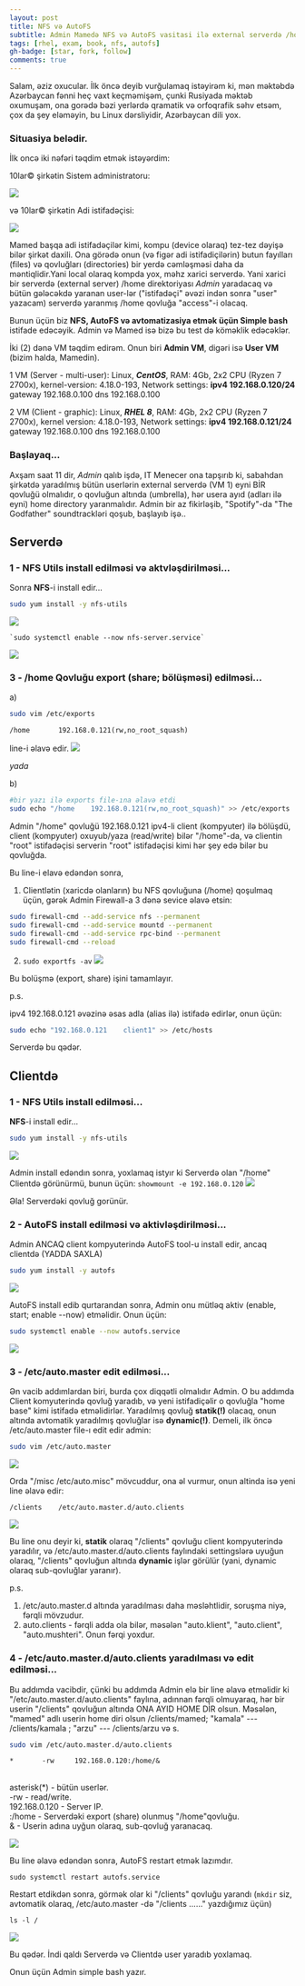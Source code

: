 ```yaml
---
layout: post
title: NFS və AutoFS
subtitle: Admin Mamedə NFS və AutoFS vasitasi ilə external serverdə /home directory yaradacaq...
tags: [rhel, exam, book, nfs, autofs]
gh-badge: [star, fork, follow]
comments: true
---
```

Salam, əziz oxucular. İlk öncə deyib vurğulamaq istəyirəm ki, mən məktəbdə Azərbaycan fənni heç vaxt keçməmişəm, çunki Rusiyada məktəb oxumuşam, ona gorədə bəzi yerlərdə qramatik və orfoqrafik səhv etsəm, çox da şey eləməyin, bu Linux dərsliyidir, Azərbaycan dili yox. 

### Situasiya belədir.

İlk oncə iki nəfəri təqdim etmək istəyərdim:

10lar© şirkətin Sistem administratoru:

![](/assets/img/baner_002.png)

və 10lar© şirkətin Adi istifadəçisi:

![](/assets/img/baner_001.png)

Mamed başqa adi istifadəçilər kimi, kompu (device olaraq) tez-tez dəyişə bilər şirkət daxili. Ona görədə onun (və figər adi istifadiçilərin) butun fayılları (files) və qovluğları (directories) bir yerdə cəmləşməsi daha da məntiqlidir.Yani local olaraq kompda yox, məhz xarici serverdə. Yani xarici bir serverdə (external server) /home direktoriyası *Admin* yaradacaq və bütün gələcəkdə yaranan user-lər ("istifadəçi" əvəzi indən sonra "user" yazacam) serverdə yaranmış /home qovluğa "access"-i olacaq.

Bunun üçün biz **NFS, AutoFS və avtomatizasiya etmək üçün Simple bash** istifade edəcəyik. Admin və Mamed isə bizə bu test də köməklik edəcəklər.

İki (2) dənə VM təqdim edirəm. Onun biri **Admin VM**, digəri isə **User VM** (bizim halda, Mamedin). 

1 VM (Server - multi-user): Linux, ***CentOS***, RAM: 4Gb, 2x2 CPU (Ryzen 7 2700x), kernel-version: 4.18.0-193, 
Network settings: 
**ipv4 192.168.0.120/24** 
gateway 192.168.0.100
dns 192.168.0.100

2 VM (Client - graphic): Linux, ***RHEL 8***, RAM: 4Gb, 2x2 CPU (Ryzen 7 2700x), kernel version: 4.18.0-193,
Network settings: 
**ipv4 192.168.0.121/24**
gateway 192.168.0.100
dns 192.168.0.100


### Başlayaq...

Axşam saat 11 dir, *Admin* qalıb işdə, IT Menecer ona tapşırıb ki, sabahdan şirkətdə yaradılmış bütün userlərin external serverdə (VM 1) eyni BİR qovluğü olmalıdır, o qovluğun altında (umbrella), hər usera ayıd (adları ilə eyni) home directory yaranmalıdır. Admin bir az fikirləşib, "Spotify"-da "The Godfather" soundtrackləri qoşub, başlayıb işə..

## Serverdə


### 1 - NFS Utils install edilməsi və aktvləşdirilməsi...

Sonra **NFS**-i install edir...

``` bash
sudo yum install -y nfs-utils
```
![](/assets/img/screenshots/Screen_0001.png)

	`sudo systemctl enable --now nfs-server.service`

![](/assets/img/screenshots/Screen_0010.png)

### 3 - /home Qovluğu export (share; bölüşməsi) edilməsi...

a)
``` bash
sudo vim /etc/exports
```
	/home		192.168.0.121(rw,no_root_squash)

line-i əlavə edir.
![](/assets/img/screenshots/Screen_0007.png)

*yada*

b)
``` bash
#bir yazı ilə exports file-ına əlavə etdi
sudo echo "/home	192.168.0.121(rw,no_root_squash)" >> /etc/exports
```
Admin "/home" qovluğü 192.168.0.121 ipv4-li client (kompyuter) ilə bölüşdü, client (kompyuter) oxuyub/yaza (read/write) bilər "/home"-da, və clientin "root" istifadəçisi serverin "root" istifadəçisi kimi hər şey edə bilər bu qovluğda.

Bu line-i elavə edəndən sonra,

1. Clientlətin (xaricdə olanların) bu NFS qovluğuna (/home) qoşulmaq üçün, gərək Admin Firewall-a 3 dənə sevice əlavə etsin:

``` bash
sudo firewall-cmd --add-service nfs --permanent
sudo firewall-cmd --add-service mountd --permanent
sudo firewall-cmd --add-service rpc-bind --permanent
sudo firewall-cmd --reload
```


2. `sudo exportfs -av`
![](/assets/img/screenshots/Screen_0008.png)

Bu bolüşmə (export, share) işini tamamlayır.

p.s. 

ipv4 192.168.0.121 əvəzinə əsas adla (alias ilə) istifadə edirlər, onun üçün:
``` bash
sudo echo "192.168.0.121 	client1" >> /etc/hosts
```

Serverdə bu qədər.

## Clientdə

### 1 - NFS Utils install edilməsi...

**NFS**-i install edir...

``` bash
sudo yum install -y nfs-utils
```
![](/assets/img/screenshots/Screen_0002.png)

Admin install edəndın sonra, yoxlamaq istyır ki Serverdə olan "/home" Clientdə görünürmü, bunun üçün:
`showmount -e 192.168.0.120`
![](/assets/img/screenshots/Screen_0011.png)

Əla! Serverdəki qovluğ gorünür.
### 2 - AutoFS install edilməsi və aktivləşdirilməsi...

Admin ANCAQ client kompyuterində AutoFS tool-u install edir, ancaq clientdə (YADDA SAXLA)

``` bash
sudo yum install -y autofs 
```
![](/assets/img/screenshots/Screen_0003.png)

AutoFS install edib qurtarandan sonra, Admin onu mütləq aktiv (enable, start; enable --now) etməlidir. Onun üçün:

``` bash
sudo systemctl enable --now autofs.service 
```
![](/assets/img/screenshots/Screen_0004.png)

### 3 - /etc/auto.master edit edilməsi...

Ən vacib addımlardan biri, burda çox diqqətli olmalıdır Admin. O bu addımda Client komyuterində qovluğ yaradıb, və yeni istifadiçəlir o qovluğla "home base" kimi istifadə etməlidirlər. Yaradılmış qovluğ **statik(!)** olacaq, onun altında avtomatik yaradılmış qovluğlar isə **dynamic(!)**. Demeli, ilk öncə /etc/auto.master file-ı edit edir admin:

``` bash
sudo vim /etc/auto.master
```
![](/assets/img/screenshots/Screen_0005.png)

Orda "/misc   /etc/auto.misc" mövcuddur, ona əl vurmur, onun altinda isə yeni line əlavə edir:

	/clients 	/etc/auto.master.d/auto.clients


![](/assets/img/screenshots/Screen_0006.png)

Bu line onu deyir ki, **statik** olaraq "/clients" qovluğu client kompyuterində yaradılır, və /etc/auto.master.d/auto.clients faylındaki settingslərə uyuğun olaraq, "/clients" qovluğun altında **dynamic** işlər görülür (yani, dynamic olaraq sub-qovluğlar yaranır).

p.s. 
1. /etc/auto.master.d altında yaradılması daha məsləhtlidir, soruşma niyə, fərqli mövzudur.
2. auto.clients - fərqli adda ola bilər, məsələn "auto.klient", "auto.client", "auto.mushteri". Onun fərqi yoxdur.

### 4 - /etc/auto.master.d/auto.clients yaradılması və edit edilməsi...

Bu addımda vacibdir, çünki bu addımda Admin elə bir line əlavə etməlidir ki "/etc/auto.master.d/auto.clients" faylına, adınnan fərqli olmuyaraq, hər bir userin "/clients" qovluğun altında ONA AYID HOME DİR olsun. Məsələn, "mamed" adlı userin home diri olsun /clients/mamed; "kamala" --- /clients/kamala ; "arzu" --- /clients/arzu və s.

``` bash
sudo vim /etc/auto.master.d/auto.clients
```

	*		-rw		192.168.0.120:/home/&
	
<br>asterisk(\*) - bütün userlər.
<br>-rw - read/write.
<br>192.168.0.120 - Server IP.
<br>:/home - Serverdəki export (share) olunmuş "/home"qovluğu.
<br>& - Userin adına uyğun olaraq, sub-qovluğ yaranacaq.

![](/assets/img/screenshots/Screen_0012.png)

Bu line əlavə edəndən sonra, AutoFS restart etmək lazımdır.

`sudo systemctl restart autofs.service`

Restart etdikdən sonra, görmək olar ki "/clients" qovluğu yarandı (`mkdir` siz, avtomatik olaraq, /etc/auto.master -də "/clients ......" yazdığımız üçün)

`ls -l /`

![](/assets/img/screenshots/Screen_0013.png)

Bu qədər. İndi qaldı Serverdə və Clientdə user yaradıb yoxlamaq.

Onun üçün Admin simple bash yazır.

